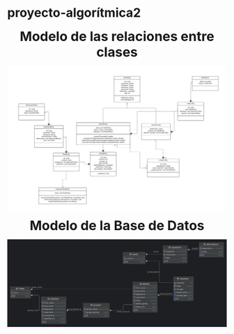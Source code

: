 # proyecto-algorítmica2

<div style="text-align: center; font-size: 30px;">
  <strong>Modelo de las relaciones entre clases</strong>
</div>

![Modelado de relaciones.](./img_read/imagen.jpeg)

<div style="text-align: center; font-size: 30px;">
  <strong>Modelo de la Base de Datos</strong>
</div>

![Modelo de la Bade de Datos.](./img_read/image-1.png)

